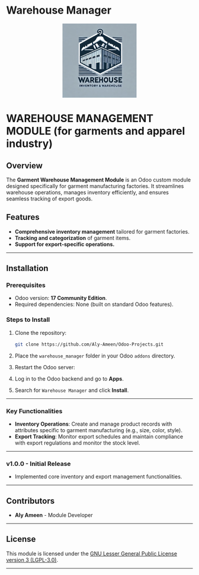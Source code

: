 # **Warehouse Manager**

<img src="static/description/logo.png" alt="Garment Warehouse Logo" width="200" style="display:block; margin:0 auto;">




# **WAREHOUSE MANAGEMENT MODULE (for garments and apparel industry)**



## Overview

The **Garment Warehouse Management Module** is an Odoo custom module designed specifically for garment manufacturing factories. It streamlines warehouse operations, manages inventory efficiently, and ensures seamless tracking of export goods.

## Features

- **Comprehensive inventory management** tailored for garment factories.
- **Tracking and categorization** of garment items.
- **Support for export-specific operations.**

---

## Installation

### Prerequisites

- Odoo version: **17 Community Edition**.
- Required dependencies: None (built on standard Odoo features).

### Steps to Install

1. Clone the repository:
   ```bash
   git clone https://github.com/Aly-Ameen/Odoo-Projects.git
   ```
2. Place the `warehouse_manager` folder in your Odoo `addons` directory.
3. Restart the Odoo server:

4. Log in to the Odoo backend and go to **Apps**.
5. Search for `Warehouse Manager` and click **Install**.

---

### Key Functionalities

- **Inventory Operations**: Create and manage product records with attributes specific to garment manufacturing (e.g., size, color, style).
- **Export Tracking**: Monitor export schedules and maintain compliance with export regulations and monitor the stock level.
---
### v1.0.0 - Initial Release

- Implemented core inventory and export management functionalities.

---

## Contributors

- **Aly Ameen** - Module Developer

---

## License

This module is licensed under the [GNU Lesser General Public License version 3 (LGPL-3.0)](LICENSE).

---


